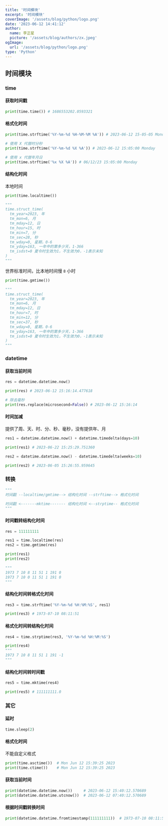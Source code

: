 ```yaml
---
title: '时间模块'
excerpt: '时间模块'
coverImage: '/assets/blog/python/logo.png'
date: '2023-06-12 14:41:12'
author:
  name: 李正星
  picture: '/assets/blog/authors/zx.jpeg'
ogImage:
  url: '/assets/blog/python/logo.png'
type: 'Python'
---
```


## 时间模块

### time

#### 获取时间戳

```python
print(time.time()) # 1686553202.0593321
```

#### 格式化时间

```python
print(time.strftime('%Y-%m-%d %H-%M-%M %A')) # 2023-06-12 15-05-05 Monday

# 使用 X 代替时分秒
print(time.strftime('%Y-%m-%d %X %A')) # 2023-06-12 15:05:00 Monday

# 使用 x 代替年月日
print(time.strftime('%x %X %A')) # 06/12/23 15:05:00 Monday
```

#### 结构化时间

本地时间

```python
print(time.localtime())

"""
time.struct_time(
  tm_year=2023, 年
  tm_mon=6, 月
  tm_mday=12, 日
  tm_hour=15, 时
  tm_min=7, 分
  tm_sec=28, 秒
  tm_wday=0, 星期，0-6
  tm_yday=163, 一年中的第多少天，1-366
  tm_isdst=0 夏令时生效为1，不生效为0，-1表示未知
)
"""
```

世界标准时间，比本地时间慢 `8` 小时

```python
print(time.gmtime())

"""
time.struct_time(
  tm_year=2023, 年
  tm_mon=6, 月
  tm_mday=12, 日
  tm_hour=7, 时
  tm_min=12, 分
  tm_sec=37, 秒
  tm_wday=0, 星期，0-6
  tm_yday=163, 一年中的第多少天，1-366
  tm_isdst=0 夏令时生效为1，不生效为0，-1表示未知
)
"""
```

### datetime

#### 获取当前时间

```python
res = datetime.datetime.now()

print(res) # 2023-06-12 15:16:14.477618

# 除去毫秒
print(res.replace(microsecond=False)) # 2023-06-12 15:16:14
```

#### 时间加减

提供了周、天、时、分、秒、毫秒，没有提供年、月

```python
res1 = datetime.datetime.now() + datetime.timedelta(days=10)

print(res1) # 2023-06-22 15:25:29.751360

res2 = datetime.datetime.now() - datetime.timedelta(weeks=10)

print(res2) # 2023-06-05 15:26:55.959645
```

### 转换

```python
"""
时间戳 --localtime/gmtime--> 结构化时间 --strftime--> 格式化时间

时间戳 <-------mktime------- 结构化时间 <--strptime-- 格式化时间
"""
```

#### 时间戳转结构化时间

```python
res = 111111111

res1 = time.localtime(res)
res2 = time.gmtime(res)

print(res1)
print(res2)

"""
1973 7 10 8 11 51 1 191 0
1973 7 10 0 11 51 1 191 0
"""
```

#### 结构化时间转格式化时间

```python
res3 = time.strftime('%Y-%m-%d %H:%M:%S', res1)

print(res3) # 1973-07-10 08:11:51
```

#### 格式化时间转结构化时间

```python
res4 = time.strptime(res3, '%Y-%m-%d %H:%M:%S')

print(res4)
"""
1973 7 10 8 11 51 1 191 -1
"""
```

#### 结构化时间转时间戳

```python
res5 = time.mktime(res4)

print(res5) # 111111111.0
```

### 其它

#### 延时

```python
time.sleep(2)
```

#### 格式化时间

不能自定义格式

```python
print(time.asctime())  # Mon Jun 12 15:39:25 2023
print(time.ctime())    # Mon Jun 12 15:39:25 2023
```

#### 获取当前时间

```python
print(datetime.datetime.now())     # 2023-06-12 15:40:12.570689
print(datetime.datetime.utcnow())  # 2023-06-12 07:40:12.570689
```

#### 根据时间戳转换时间

```python
print(datetime.datetime.fromtimestamp(111111111))  # 1973-07-10 08:11:51
```